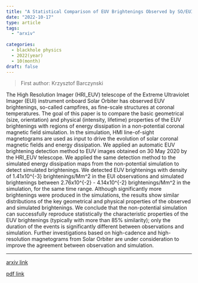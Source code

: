 ```yaml
---
title: "A Statistical Comparison of EUV Brightenings Observed by SO/EUI with Simulated Brightenings in Non-potential Simulations"
date: "2022-10-17"
type: article
tags:
  - "arxiv"
  
categories:
  - blackhole physics
  - 2022(year)
  - 10(month)
draft: false
---
```

> First author: Krzysztof Barczynski

 The High Resolution Imager (HRI_EUV) telescope of the Extreme Ultraviolet
Imager (EUI) instrument onboard Solar Orbiter has observed EUV brightenings,
so-called campfires, as fine-scale structures at coronal temperatures. The goal
of this paper is to compare the basic geometrical (size, orientation) and
physical (intensity, lifetime) properties of the EUV brightenings with regions
of energy dissipation in a non-potential coronal magnetic field simulation. In
the simulation, HMI line-of-sight magnetograms are used as input to drive the
evolution of solar coronal magnetic fields and energy dissipation. We applied
an automatic EUV brightening detection method to EUV images obtained on 30 May
2020 by the HRI_EUV telescope. We applied the same detection method to the
simulated energy dissipation maps from the non-potential simulation to detect
simulated brightenings. We detected EUV brightenings with density of
1.41x10^{-3} brightenings/Mm^2 in the EUI observations and simulated
brightenings between 2.76x10^{-2} - 4.14x10^{-2} brightenings/Mm^2 in the
simulation, for the same time range. Although significantly more brightenings
were produced in the simulations, the results show similar distributions of the
key geometrical and physical properties of the observed and simulated
brightenings. We conclude that the non-potential simulation can successfully
reproduce statistically the characteristic properties of the EUV brightenings
(typically with more than 85% similarity); only the duration of the events is
significantly different between observations and simulation. Further
investigations based on high-cadence and high-resolution magnetograms from
Solar Orbiter are under consideration to improve the agreement between
observation and simulation.

---
[arxiv link](http://arxiv.org/abs/2210.09129v1)

[pdf link](http://arxiv.org/pdf/2210.09129v1)